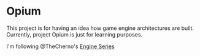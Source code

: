 # Opium

This project is for having an idea how game engine architectures are built. Currently, project Opium is just for learning purposes.

I'm following @TheCherno's [Engine Series]()
